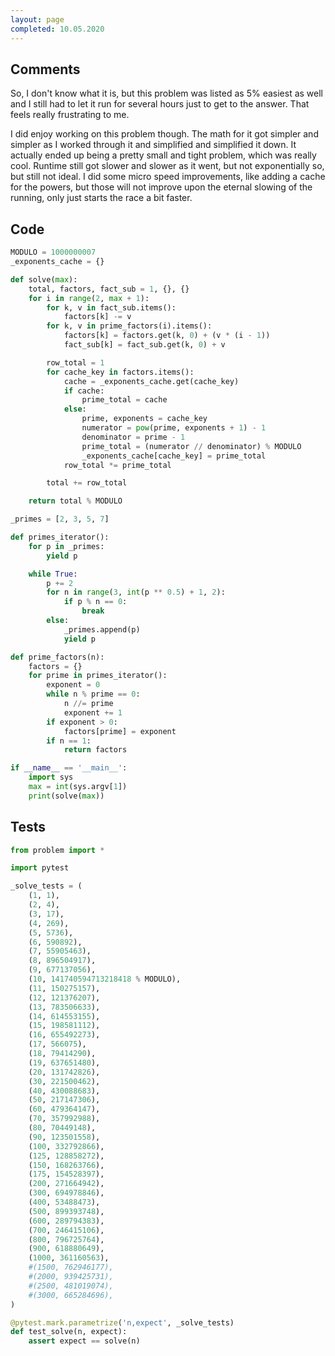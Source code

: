 ```yaml
---
layout: page
completed: 10.05.2020
---
```


## Comments

So, I don't know what it is, but this problem was listed as 5% easiest as well
and I still had to let it run for several hours just to get to the answer.
That feels really frustrating to me.

I did enjoy working on this problem though.  The math for it got simpler and
simpler as I worked through it and simplified and simplified it down.  It
actually ended up being a pretty small and tight problem, which was really
cool.  Runtime still got slower and slower as it went, but not exponentially
so, but still not ideal.  I did some micro speed improvements, like adding a
cache for the powers, but those will not improve upon the eternal slowing of
the running, only just starts the race a bit faster.

## Code

```python
MODULO = 1000000007
_exponents_cache = {}

def solve(max):
    total, factors, fact_sub = 1, {}, {}
    for i in range(2, max + 1):
        for k, v in fact_sub.items():
            factors[k] -= v
        for k, v in prime_factors(i).items():
            factors[k] = factors.get(k, 0) + (v * (i - 1))
            fact_sub[k] = fact_sub.get(k, 0) + v

        row_total = 1
        for cache_key in factors.items():
            cache = _exponents_cache.get(cache_key)
            if cache:
                prime_total = cache
            else:
                prime, exponents = cache_key
                numerator = pow(prime, exponents + 1) - 1
                denominator = prime - 1
                prime_total = (numerator // denominator) % MODULO
                _exponents_cache[cache_key] = prime_total
            row_total *= prime_total

        total += row_total

    return total % MODULO

_primes = [2, 3, 5, 7]

def primes_iterator():
    for p in _primes:
        yield p

    while True:
        p += 2
        for n in range(3, int(p ** 0.5) + 1, 2):
            if p % n == 0:
                break
        else:
            _primes.append(p)
            yield p

def prime_factors(n):
    factors = {}
    for prime in primes_iterator():
        exponent = 0
        while n % prime == 0:
            n //= prime
            exponent += 1
        if exponent > 0:
            factors[prime] = exponent
        if n == 1:
            return factors

if __name__ == '__main__':
    import sys
    max = int(sys.argv[1])
    print(solve(max))
```

## Tests

```python
from problem import *

import pytest

_solve_tests = (
    (1, 1),
    (2, 4),
    (3, 17),
    (4, 269),
    (5, 5736),
    (6, 590892),
    (7, 55905463),
    (8, 896504917),
    (9, 677137056),
    (10, 141740594713218418 % MODULO),
    (11, 150275157),
    (12, 121376207),
    (13, 783506633),
    (14, 614553155),
    (15, 198581112),
    (16, 655492273),
    (17, 566075),
    (18, 79414290),
    (19, 637651480),
    (20, 131742826),
    (30, 221500462),
    (40, 430088683),
    (50, 217147306),
    (60, 479364147),
    (70, 357992988),
    (80, 70449148),
    (90, 123501558),
    (100, 332792866),
    (125, 128858272),
    (150, 168263766),
    (175, 154528397),
    (200, 271664942),
    (300, 694978846),
    (400, 53488473),
    (500, 899393748),
    (600, 289794383),
    (700, 246415106),
    (800, 796725764),
    (900, 618880649),
    (1000, 361160563),
    #(1500, 762946177),
    #(2000, 939425731),
    #(2500, 481019074),
    #(3000, 665284696),
)

@pytest.mark.parametrize('n,expect', _solve_tests)
def test_solve(n, expect):
    assert expect == solve(n)
```
